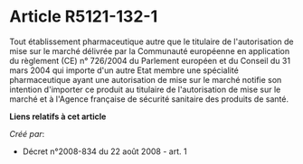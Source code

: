 # Article R5121-132-1

Tout établissement pharmaceutique autre que le titulaire de l'autorisation de mise sur le marché délivrée par la Communauté
européenne en application du règlement (CE) n° 726/2004 du Parlement européen et du Conseil du 31 mars 2004 qui importe d'un
autre Etat membre une spécialité pharmaceutique ayant une autorisation de mise sur le marché notifie son intention d'importer
ce produit au titulaire de l'autorisation de mise sur le marché et à l'Agence française de sécurité sanitaire des produits de
santé.

**Liens relatifs à cet article**

_Créé par_:

  - Décret n°2008-834 du 22 août 2008 - art. 1
